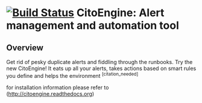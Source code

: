 [![Build Status](https://travis-ci.org/CitoEngine/cito_engine.svg?branch=master)](https://travis-ci.org/CitoEngine/cito_engine)
CitoEngine: **Alert management and automation tool**
==========


## Overview

Get rid of pesky duplicate alerts and fiddling through the runbooks.
Try the new CitoEngine!
It eats up all your alerts, takes actions based on smart rules you define and helps the environment <sup>[citation_needed]</sup>

for installation information please refer to (http://citoengine.readthedocs.org)



